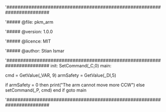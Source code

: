 '########################################################################

'##### @file: pkm_arm

'##### @version: 1.0.0

'##### @licence: MIT

'##### @author: Stian Ismar

'########################################################################
init:
SetCommand(_C,0)
main:

cmd = GetValue(_VAR, 9)
armSafety = GetValue(_DI,5)

if armSafety = 0 then
	print("The arm cannot move more CCW")
else
	setCommand(_P, cmd)
end if
goto main

'########################################################################
